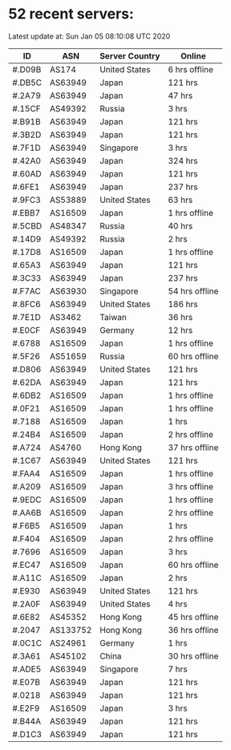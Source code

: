 # 52 recent servers:

Latest update at: Sun Jan 05 08:10:08 UTC 2020

| ID | ASN | Server Country | Online |
| -- | --- | -------------- | ------ |
| #.D09B | AS174 | United States | 6 hrs offline |
| #.DB5C | AS63949 | Japan | 121 hrs |
| #.2A79 | AS63949 | Japan | 47 hrs |
| #.15CF | AS49392 | Russia | 3 hrs |
| #.B91B | AS63949 | Japan | 121 hrs |
| #.3B2D | AS63949 | Japan | 121 hrs |
| #.7F1D | AS63949 | Singapore | 3 hrs |
| #.42A0 | AS63949 | Japan | 324 hrs |
| #.60AD | AS63949 | Japan | 121 hrs |
| #.6FE1 | AS63949 | Japan | 237 hrs |
| #.9FC3 | AS53889 | United States | 63 hrs |
| #.EBB7 | AS16509 | Japan | 1 hrs offline |
| #.5CBD | AS48347 | Russia | 40 hrs |
| #.14D9 | AS49392 | Russia | 2 hrs |
| #.17D8 | AS16509 | Japan | 1 hrs offline |
| #.65A3 | AS63949 | Japan | 121 hrs |
| #.3C33 | AS63949 | Japan | 237 hrs |
| #.F7AC | AS63930 | Singapore | 54 hrs offline |
| #.8FC6 | AS63949 | United States | 186 hrs |
| #.7E1D | AS3462 | Taiwan | 36 hrs |
| #.E0CF | AS63949 | Germany | 12 hrs |
| #.6788 | AS16509 | Japan | 1 hrs offline |
| #.5F26 | AS51659 | Russia | 60 hrs offline |
| #.D806 | AS63949 | United States | 121 hrs |
| #.62DA | AS63949 | Japan | 121 hrs |
| #.6DB2 | AS16509 | Japan | 1 hrs offline |
| #.0F21 | AS16509 | Japan | 1 hrs offline |
| #.7188 | AS16509 | Japan | 1 hrs |
| #.24B4 | AS16509 | Japan | 2 hrs offline |
| #.A724 | AS4760 | Hong Kong | 37 hrs offline |
| #.1C67 | AS63949 | United States | 121 hrs |
| #.FAA4 | AS16509 | Japan | 1 hrs offline |
| #.A209 | AS16509 | Japan | 3 hrs offline |
| #.9EDC | AS16509 | Japan | 1 hrs offline |
| #.AA6B | AS16509 | Japan | 2 hrs offline |
| #.F6B5 | AS16509 | Japan | 1 hrs |
| #.F404 | AS16509 | Japan | 2 hrs offline |
| #.7696 | AS16509 | Japan | 3 hrs |
| #.EC47 | AS16509 | Japan | 60 hrs offline |
| #.A11C | AS16509 | Japan | 2 hrs |
| #.E930 | AS63949 | United States | 121 hrs |
| #.2A0F | AS63949 | United States | 4 hrs |
| #.6E82 | AS45352 | Hong Kong | 45 hrs offline |
| #.2047 | AS133752 | Hong Kong | 36 hrs offline |
| #.0C1C | AS24961 | Germany | 1 hrs |
| #.3A61 | AS45102 | China | 30 hrs offline |
| #.ADE5 | AS63949 | Singapore | 7 hrs |
| #.E07B | AS63949 | Japan | 121 hrs |
| #.0218 | AS63949 | Japan | 121 hrs |
| #.E2F9 | AS16509 | Japan | 3 hrs |
| #.B44A | AS63949 | Japan | 121 hrs |
| #.D1C3 | AS63949 | Japan | 121 hrs |

